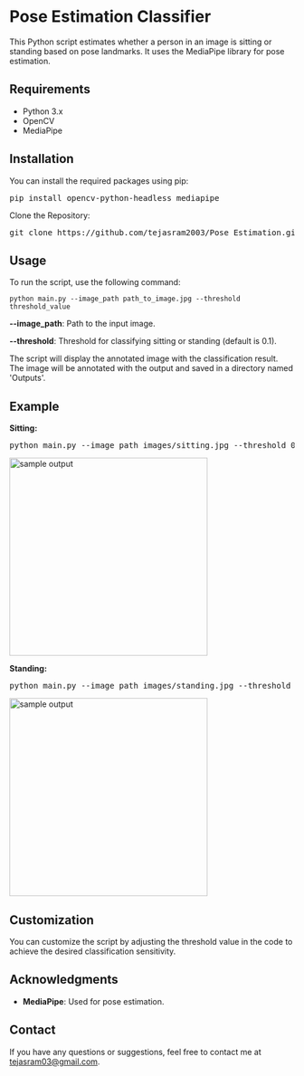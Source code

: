 <!DOCTYPE html>
<html>
<head>
<title>Pose Estimation Classifier</title>
</head>
<body>

<h1>Pose Estimation Classifier</h1>

<p>This Python script estimates whether a person in an image is sitting or standing based on pose landmarks. It uses the MediaPipe library for pose estimation.</p>

<h2>Requirements</h2>
<ul>
<li>Python 3.x</li>
<li>OpenCV</li>
<li>MediaPipe</li>
</ul>

<h2>Installation</h2>
<p>You can install the required packages using pip:</p>
<pre>pip install opencv-python-headless mediapipe</pre>

<p>Clone the Repository:</p>
<pre>git clone https://github.com/tejasram2003/Pose_Estimation.git</pre>

<h2>Usage</h2>
<p>To run the script, use the following command:</p>
<code>python main.py --image_path path_to_image.jpg --threshold threshold_value</code>

<p><strong>--image_path</strong>: Path to the input image.</p>
<p><strong>--threshold</strong>: Threshold for classifying sitting or standing (default is 0.1).</p>

<p>The script will display the annotated image with the classification result. The image will be annotated with the output and saved in a directory named 'Outputs'.</p>

<h2>Example</h2>

<p><strong>Sitting:</strong></p>
<pre>python main.py --image_path images/sitting.jpg --threshold 0.1</pre>

<img src="https://ik.imagekit.io/tejasram/sitting.png?updatedAt=1694442950156" width="350" alt="sample output">

<p><strong>Standing:</strong></p>
<pre>python main.py --image_path images/standing.jpg --threshold 0.1</pre>

<img src="https://ik.imagekit.io/tejasram/standing.png?updatedAt=1694442950062" width="350" alt="sample output">


<h2>Customization</h2>
<p>You can customize the script by adjusting the threshold value in the code to achieve the desired classification sensitivity.</p>

<h2>Acknowledgments</h2>
<ul>
<li><strong><a href="https://mediapipe.dev/" style="text-decoration: none;">MediaPipe</a></strong>: Used for pose estimation.</li>
</ul>

<h2>Contact</h2>
<p>If you have any questions or suggestions, feel free to contact me at <a href="mailto:tejasram03@gmail.com">tejasram03@gmail.com</a>.</p>

</body>
</html>
